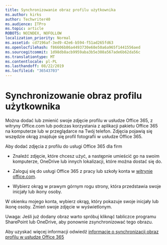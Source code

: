 ```yaml
---
title: Synchronizowanie obraz profilu użytkownika
ms.author: kirks
author: Techwriter40
ms.audience: ITPro
ms.topic: article
ROBOTS: NOINDEX, NOFOLLOW
localization_priority: Normal
ms.assetid: cd7196af-3ed9-42e6-b594-f51ad265fd63
ms.openlocfilehash: f86606b86a4493730e68e50a6a965f1441556aed
ms.sourcegitcommit: 1d98db8acb9959aba3b5e308a567ade6b62da56c
ms.translationtype: MT
ms.contentlocale: pl-PL
ms.lasthandoff: 08/22/2019
ms.locfileid: "36543703"
---
```

# <a name="sync-a-users-profile-picture"></a>Synchronizowanie obraz profilu użytkownika

Można dodać lub zmienić swoje zdjęcie profilu w usłudze Office 365, z witryny Office.com lub podczas korzystania z aplikacji pakietu Office 365 na komputerze lub w przeglądarce na Twój telefon. Zdjęcia pojawią się wszędzie okrąg znajduje się profil fotografii w usłudze Office 365.

Aby dodać zdjęcia z profilu do usługi Office 365 dla firm

- Znaleźć zdjęcie, które chcesz użyć, a następnie umieścić go na swoim komputerze, OneDrive lub innych lokalizacji, które można dostać się do.

- Zaloguj się do usługi Office 365 z pracy lub szkoły konta w [witrynie office.com](http://www.office.com).

- Wybierz okrąg w prawym górnym rogu strony, która przedstawia swoje inicjały lub ikony osoby.

W okienku mojego konta, wybierz okrąg, który pokazuje swoje inicjały lub ikonę osoby. Zmień swoje zdjęcie w wyświetlonym.

Uwaga: Jeśli już dodany obraz warto spróbuj kliknąć tabliczce programu SharePoint lub OneDrive, aby ponownie zsynchronizować tego obrazu.

Aby uzyskać więcej informacji odwiedź [informacje o synchronizacji obraz profilu w usłudze Office 365](https://support.office.com/article/information-about-profile-picture-synchronization-in-office-365-20594d76-d054-4af4-a660-401133e3d48a?ui=en-US&amp;rs=en-US&amp;ad=US)

